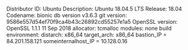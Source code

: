 Distributor ID: Ubuntu
Description:    Ubuntu 18.04.5 LTS
Release:        18.04
Codename:       bionic
db version v3.6.3
git version: 9586e557d54ef70f9ca4b43c26892cd55257e1a5
OpenSSL version: OpenSSL 1.1.1  11 Sep 2018
allocator: tcmalloc
modules: none
build environment:
    distarch: x86_64
    target_arch: x86_64
bastion_IP = 84.201.158.121
someinternalhost_IP = 10.128.0.16

